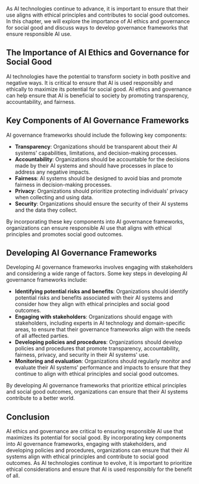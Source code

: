 
As AI technologies continue to advance, it is important to ensure that their use aligns with ethical principles and contributes to social good outcomes. In this chapter, we will explore the importance of AI ethics and governance for social good and discuss ways to develop governance frameworks that ensure responsible AI use.

The Importance of AI Ethics and Governance for Social Good
----------------------------------------------------------

AI technologies have the potential to transform society in both positive and negative ways. It is critical to ensure that AI is used responsibly and ethically to maximize its potential for social good. AI ethics and governance can help ensure that AI is beneficial to society by promoting transparency, accountability, and fairness.

Key Components of AI Governance Frameworks
------------------------------------------

AI governance frameworks should include the following key components:

* **Transparency**: Organizations should be transparent about their AI systems' capabilities, limitations, and decision-making processes.
* **Accountability**: Organizations should be accountable for the decisions made by their AI systems and should have processes in place to address any negative impacts.
* **Fairness**: AI systems should be designed to avoid bias and promote fairness in decision-making processes.
* **Privacy**: Organizations should prioritize protecting individuals' privacy when collecting and using data.
* **Security**: Organizations should ensure the security of their AI systems and the data they collect.

By incorporating these key components into AI governance frameworks, organizations can ensure responsible AI use that aligns with ethical principles and promotes social good outcomes.

Developing AI Governance Frameworks
-----------------------------------

Developing AI governance frameworks involves engaging with stakeholders and considering a wide range of factors. Some key steps in developing AI governance frameworks include:

* **Identifying potential risks and benefits**: Organizations should identify potential risks and benefits associated with their AI systems and consider how they align with ethical principles and social good outcomes.
* **Engaging with stakeholders**: Organizations should engage with stakeholders, including experts in AI technology and domain-specific areas, to ensure that their governance frameworks align with the needs of all affected parties.
* **Developing policies and procedures**: Organizations should develop policies and procedures that promote transparency, accountability, fairness, privacy, and security in their AI systems' use.
* **Monitoring and evaluation**: Organizations should regularly monitor and evaluate their AI systems' performance and impacts to ensure that they continue to align with ethical principles and social good outcomes.

By developing AI governance frameworks that prioritize ethical principles and social good outcomes, organizations can ensure that their AI systems contribute to a better world.

Conclusion
----------

AI ethics and governance are critical to ensuring responsible AI use that maximizes its potential for social good. By incorporating key components into AI governance frameworks, engaging with stakeholders, and developing policies and procedures, organizations can ensure that their AI systems align with ethical principles and contribute to social good outcomes. As AI technologies continue to evolve, it is important to prioritize ethical considerations and ensure that AI is used responsibly for the benefit of all.

